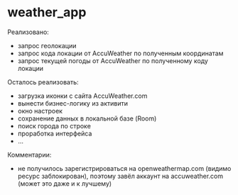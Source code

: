 ﻿# weather_app

Реализовано:
- запрос геолокации
- запрос кода локации от AccuWeather по полученным координатам
- запрос текущей погоды от AccuWeather по полученному коду локации

Осталось реализовать:
- загрузка иконки с сайта AccuWeather.com
- вынести бизнес-логику из активити
- окно настроек
- сохранение данных в локальной базе (Room)
- поиск города по строке
- проработка интерфейса
- ...

Комментарии:
- не получилось зарегистрироваться на openweathermap.com (видимо ресурс заблокирован),
    поэтому завёл аккаунт на accuweather.com (может это даже и к лучшему)
